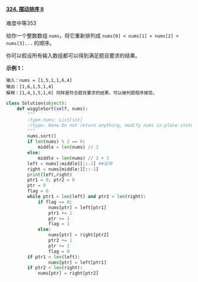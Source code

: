 #### [324. 摆动排序 II](https://leetcode.cn/problems/wiggle-sort-ii/)

难度中等353

给你一个整数数组 `nums`，将它重新排列成 `nums[0] < nums[1] > nums[2] < nums[3]...` 的顺序。

你可以假设所有输入数组都可以得到满足题目要求的结果。

 

**示例 1：**

```
输入：nums = [1,5,1,1,6,4]
输出：[1,6,1,5,1,4]
解释：[1,4,1,5,1,6] 同样是符合题目要求的结果，可以被判题程序接受。
```



```python
class Solution(object):
    def wiggleSort(self, nums):
        """
        :type nums: List[int]
        :rtype: None Do not return anything, modify nums in-place instead.
        """
        nums.sort()
        if len(nums) % 2 == 0:
            middle = len(nums) // 2
        else:
            middle = len(nums) // 2 + 1
        left = nums[:middle][::-1] ##反转
        right = nums[middle:][::-1]
        print(left,right)
        ptr1 = 0; ptr2 = 0
        ptr = 0
        flag = 0
        while ptr1 < len(left) and ptr2 < len(right):
            if flag == 0:
                nums[ptr] = left[ptr1]
                ptr1 += 1
                ptr += 1
                flag = 1
            else:
                nums[ptr] = right[ptr2]
                ptr2 += 1
                ptr += 1
                flag = 0
        if ptr1 < len(left):
                nums[ptr] = left[ptr1]
        if ptr2 < len(right):
            nums[ptr] = right[ptr2]

```

